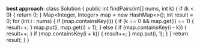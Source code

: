 **best approach**: class Solution {
public int findPairs(int[] nums, int k) {
if (k < 0) {
return 0;
}
Map<Integer, Integer> map = new HashMap<>();
int result = 0;
for (int i : nums) {
if (map.containsKey(i)) {
if (k == 0 && map.get(i) == 1) {
result++;
}
map.put(i, map.get(i) + 1);
} else {
if (map.containsKey(i - k)) {
result++;
}
if (map.containsKey(i + k)) {
result++;
}
map.put(i, 1);
}
}
return result;
}
}